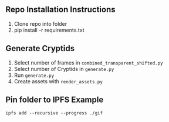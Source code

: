 ## Repo Installation Instructions
1. Clone repo into folder
2. pip install -r requirements.txt  

## Generate Cryptids
1. Select number of frames in `combined_transparent_shifted.py` 
2. Select number of Cryptids in `generate.py`
3. Run `generate.py`
4. Create assets with `render_assets.py`   

## Pin folder to IPFS Example  
```
ipfs add --recursive --progress ./gif  
```    